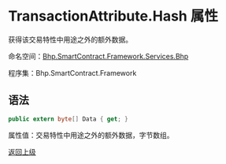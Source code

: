 # TransactionAttribute.Hash 属性

获得该交易特性中用途之外的额外数据。

命名空间：[Bhp.SmartContract.Framework.Services.Bhp](../../bhp.md)

程序集：Bhp.SmartContract.Framework

## 语法

```c#
public extern byte[] Data { get; }
```

属性值：交易特性中用途之外的额外数据，字节数组。



[返回上级](../TransactionAttribute.md)